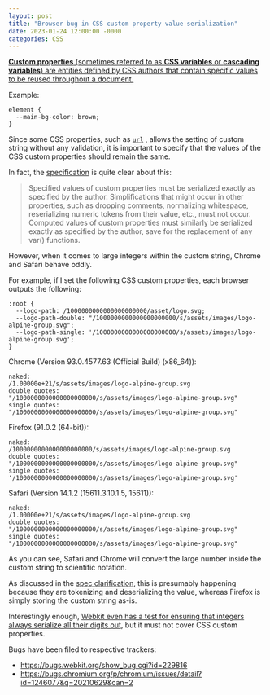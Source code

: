 ```yaml
---
layout: post
title: "Browser bug in CSS custom property value serialization"
date: 2023-01-24 12:00:00 -0000
categories: CSS
---
```


[**Custom properties** (sometimes referred to as **CSS variables** or **cascading variables**) are entities defined by CSS authors that contain specific values to be reused throughout a document.](https://developer.mozilla.org/en-US/docs/Web/CSS/Using_CSS_custom_properties)

Example:

```
element {
  --main-bg-color: brown;
}
```

Since some CSS properties, such as [`url`](https://developer.mozilla.org/en-US/docs/Web/CSS/url) , allows the setting of custom string without any validation, it is important to specify that the values of the CSS custom properties should remain the same.

In fact, the [specification](https://drafts.csswg.org/css-variables-1/#serializing-custom-props) is quite clear about this:

> Specified values of custom properties must be serialized exactly as specified by the author. Simplifications that might occur in other properties, such as dropping comments, normalizing whitespace, reserializing numeric tokens from their value, etc., must not occur.  
> Computed values of custom properties must similarly be serialized exactly as specified by the author, save for the replacement of any var() functions.

However, when it comes to large integers within the custom string, Chrome and Safari behave oddly.

For example, if I set the following CSS custom properties, each browser outputs the following:

```
:root {
  --logo-path: /1000000000000000000000/asset/logo.svg;
  --logo-path-double: "/1000000000000000000000/s/assets/images/logo-alpine-group.svg";
  --logo-path-single: '/1000000000000000000000/s/assets/images/logo-alpine-group.svg';
}
```

Chrome (Version 93.0.4577.63 (Official Build) (x86_64)):

```
naked:
/1.00000e+21/s/assets/images/logo-alpine-group.svg
double quotes:
"/1000000000000000000000/s/assets/images/logo-alpine-group.svg"
single quotes:
"/1000000000000000000000/s/assets/images/logo-alpine-group.svg"
```

Firefox (91.0.2 (64-bit)):

```
naked:
/1000000000000000000000/s/assets/images/logo-alpine-group.svg
double quotes:
"/1000000000000000000000/s/assets/images/logo-alpine-group.svg"
single quotes:
'/1000000000000000000000/s/assets/images/logo-alpine-group.svg'
```

Safari (Version 14.1.2 (15611.3.10.1.5, 15611)):

```
naked:
/1.00000e+21/s/assets/images/logo-alpine-group.svg
double quotes:
"/1000000000000000000000/s/assets/images/logo-alpine-group.svg"
single quotes:
"/1000000000000000000000/s/assets/images/logo-alpine-group.svg"
```

As you can see, Safari and Chrome will convert the large number inside the custom string to scientific notation.

As discussed in the [spec clarification](https://github.com/w3c/csswg-drafts/issues/6572#issuecomment-911910455), this is presumably happening because they are tokenizing and deserializing the value, whereas Firefox is simply storing the custom string as-is.

Interestingly enough, [Webkit even has a test for ensuring that integers always serialize all their digits out](https://github.com/WebKit/WebKit/blob/main/LayoutTests/imported/w3c/web-platform-tests/css/cssom/serialize-custom-props.html#L10-L15), but it must not cover CSS custom properties.

Bugs have been filed to respective trackers:

- https://bugs.webkit.org/show_bug.cgi?id=229816
- https://bugs.chromium.org/p/chromium/issues/detail?id=1246077&q=20210629&can=2
